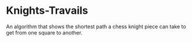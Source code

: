 # Knights-Travails
An algorithm that shows the shortest path a chess knight piece can take to get from one square to another. 
